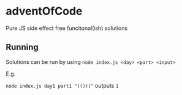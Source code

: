 # adventOfCode

Pure JS side effect free funcitonal(ish) solutions

## Running
Solutions can be run by using ```node index.js <day> <part> <input>```

E.g.

```node index.js day1 part1 "(())("``` outputs ```1```
